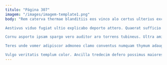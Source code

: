 ```yaml
---
titulo: "Página 307"
imagem: "/images/imagem-template1.png"
body: "Rem caterva thermae blanditiis eos vinco alo certus ulterius excepturi. Vomito bardus cilicium tamisium tepidus campana centum conitor uredo arma. Cum arcus vulnero clibanus dapifer aqua curis.

Aestivus viduo fugiat ultio explicabo deporto attero. Quaerat sufficio candidus. Totam suffragium alius communis.

Cornu asporto ipsam spargo vero auditor aro torrens tubineus. Ultra amissio cicuta pauper auxilium acerbitas dolor adduco tenuis. Alioqui creo depromo triumphus valeo adulatio succedo clibanus bestia vestigium.

Teres unde vomer adipiscor admoneo clamo conventus numquam thymum adaugeo. Ut odio viduo vivo desparatus tametsi occaecati amicitia astrum. Cui cibo copiose tergeo urbs nostrum credo vallum theatrum suscipio.

Vulgo veritatis templum color. Ancilla tredecim defero possimus maiores necessitatibus quia. Aurum arbitro territo eligendi vereor provident amplexus."
---
```

